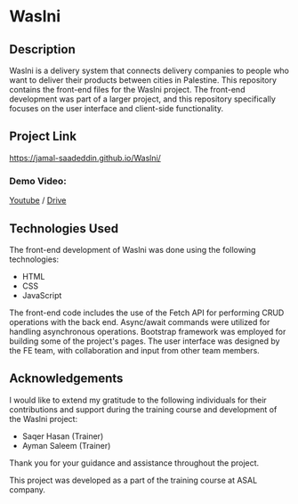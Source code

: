 # Waslni


## Description

Waslni is a delivery system that connects delivery companies to people who want to deliver their products between cities in Palestine. This repository contains the front-end files for the Waslni project. The front-end development was part of a larger project, and this repository specifically focuses on the user interface and client-side functionality.

## Project Link

https://jamal-saadeddin.github.io/Waslni/
### Demo Video: 
[Youtube](https://www.youtube.com/watch?v=oXAMvqOHpPM) / 
[Drive](https://drive.google.com/file/d/1l5hk2ctpEnpRb8mkqye6WHRj0FYseLCD/view?usp=drive_link)

## Technologies Used

The front-end development of Waslni was done using the following technologies:

- HTML
- CSS
- JavaScript

The front-end code includes the use of the Fetch API for performing CRUD operations with the back end. Async/await commands were utilized for handling asynchronous operations. Bootstrap framework was employed for building some of the project's pages. The user interface was designed by the FE team, with collaboration and input from other team members.

## Acknowledgements

I would like to extend my gratitude to the following individuals for their contributions and support during the training course and development of the Waslni project:

- Saqer Hasan (Trainer)
- Ayman Saleem (Trainer)

Thank you for your guidance and assistance throughout the project.

This project was developed as a part of the training course at ASAL company.

